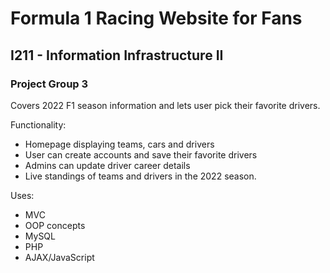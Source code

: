 # Formula 1 Racing Website for Fans
## I211 - Information Infrastructure II
### Project Group 3

Covers 2022 F1 season information and lets user pick their favorite drivers.

Functionality:
- Homepage displaying teams, cars and drivers
- User can create accounts and save their favorite drivers
- Admins can update driver career details
- Live standings of teams and drivers in the 2022 season.

Uses:
- MVC
- OOP concepts
- MySQL
- PHP
- AJAX/JavaScript

